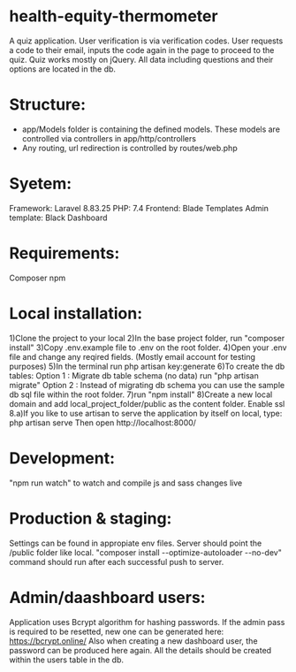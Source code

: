 # health-equity-thermometer

A quiz application.
User verification is via verification codes. User requests a code to their email, inputs the code again in the page to proceed to the quiz.
Quiz works mostly on jQuery. All data including questions and their options are located in the db. 

# Structure:
* app/Models folder is containing the defined models. These models are controlled via controllers in app/http/controllers
* Any routing, url redirection is controlled by routes/web.php

# Syetem:
Framework: Laravel 8.83.25
PHP: 7.4
Frontend: Blade Templates
Admin template: Black Dashboard

# Requirements:
Composer
npm

# Local installation:
1)Clone the project to your local
2)In the base project folder, run "composer install"
3)Copy .env.example file to .env on the root folder. 
4)Open your .env file and change any reqired fields. (Mostly email account for testing purposes)
5)In the terminal run php artisan key:generate
6)To create the db tables: 
Option 1 : Migrate db table schema (no data) run "php artisan migrate"
Option 2 : Instead of migrating db schema you can use the sample db sql file within the root folder. 
7)run "npm install"
8)Create a new local domain and add local_project_folder/public as the content folder. Enable ssl
8.a)If you like to use artisan to serve the application by itself on local, type:
php artisan serve
Then open http://localhost:8000/

# Development:
"npm run watch" to watch and compile js and sass changes live

# Production & staging:
Settings can be found in appropiate env files. Server should point the /public folder like local. 
"composer install --optimize-autoloader --no-dev" command should run after each successful push to server.

# Admin/daashboard users:
Application uses Bcrypt algorithm for hashing passwords. If the admin pass is required to be resetted, new one can be generated here: https://bcrypt.online/
Also when creating a new dashboard user, the password can be produced here again. All the details should be created within the users table in the db. 
